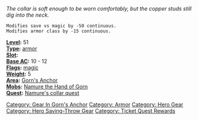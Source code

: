 *The collar is soft enough to be worn comfortably, but the copper studs
still dig into the neck.*

`Modifies save vs magic by -50 continuous.`  
`Modifies armor class by -15 continuous.`

**[Level](Object_Level "wikilink"):** 51  
**[Type](:Category:_Object_Types "wikilink"):**
[armor](:Category:_Armor "wikilink")  
**[Slot](Object_Slots "wikilink"):** <worn on neck>  
**[Base AC](Armor_Values "wikilink"):** 10 - 12  
**[Flags](:Category:_Object_Flags "wikilink"):**
[magic](Magic_Flag "wikilink")  
**[Weight](Object_Weight "wikilink"):** 5  
**[Area](:Category:_Areas "wikilink"):** [Gorn's
Anchor](:Category:_Gorn's_Anchor "wikilink")  
**[Mobs](:Category:_Mobs "wikilink"):** [Namure the Hand of
Gorn](Namure "wikilink")  
**[Quest](:Category:_Ticket_Quests "wikilink"):** [Namure's collar
quest](Namure's_Collar_Quest "wikilink")

[Category: Gear In Gorn's
Anchor](Category:_Gear_In_Gorn's_Anchor "wikilink") [Category:
Armor](Category:_Armor "wikilink") [Category: Hero
Gear](Category:_Hero_Gear "wikilink") [Category: Hero Saving-Throw
Gear](Category:_Hero_Saving-Throw_Gear "wikilink") [Category: Ticket
Quest Rewards](Category:_Ticket_Quest_Rewards "wikilink")
